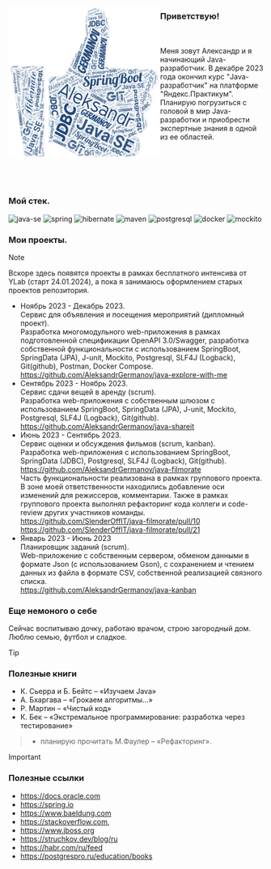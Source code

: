 

<img
width="300"
height="300"
align="left"
src="/img/GithubProfileOpening.png"></img>
### Приветствую!
<br>
<br>
Меня зовут Александр и я начинающий Java-разработчик. В декабре 2023 года окончил курс "Java-разработчик" на платформе "Яндекс.Практикум".
Планирую погрузиться с головой в мир Java-разработки и приобрести экспертные знания в одной из ее областей.
<br>
<br>
<br>
<br>
<br>
<br>

### Moй стек.

![java-se](https://img.shields.io/badge/java--se-maker?style=for-the-badge&logo=oracle&labelColor=rgb(75%2C130%2C200)&color=rgb(39%2C77%2C126)&link=https%3A%2F%2Fhibernate.org%2F)
![spring](https://img.shields.io/badge/spring-maker?style=for-the-badge&logo=spring&logoColor=rgb(255%2C255%2C255)&labelColor=rgb(75%2C130%2C200)&color=rgb(39%2C77%2C126)&link=https%3A%2F%2Fspring.io%2F)
![hibernate](https://img.shields.io/badge/Hibernate-maker?style=for-the-badge&logo=hibernate&labelColor=rgb(75%2C130%2C200)&color=rgb(39%2C77%2C126)&link=https%3A%2F%2Fhibernate.org%2F)
![maven](https://img.shields.io/badge/maven-maker?style=for-the-badge&logo=apache&logoColor=rgb(255%2C255%2C255)&labelColor=rgb(75%2C130%2C200)&color=rgb(39%2C77%2C126)&link=https%3A%2F%2Fmaven.apache.org%2F)
![postgresql](https://img.shields.io/badge/postgresql-maker?style=for-the-badge&logo=postgresql&logoColor=rgb(255%2C255%2C255)&labelColor=rgb(75%2C130%2C200)&color=rgb(39%2C77%2C126)&link=https%3A%2F%2Fwww.postgresql.org%2F)
![docker](https://img.shields.io/badge/docker-maker?style=for-the-badge&logo=docker&logoColor=rgb(255%2C255%2C255)&labelColor=rgb(75%2C130%2C200)&color=rgb(39%2C77%2C126)&link=https%3A%2F%2Fwww.docker.com%2F)
![mockito](https://img.shields.io/badge/mockito-maker?style=for-the-badge&logo=data%3Aimage%2Fpng%3Bbase64%2CiVBORw0KGgoAAAANSUhEUgAAACgAAAA8CAIAAACb22%2B3AAANzklEQVRYw7WZ6Vdb1xXF%2B791rX7Jh7arw5cmq8lKm6ZN0qSOm3i28Ryb4GBssB0P2ARjbGPmWWISYEaBkISQ0DzP8xNCEqK%2F%2Bx51bEKEnTZed2nJj%2Fe079lnn3P2lX7x1umZyisSTY3PWRs7Fxsezdx8NNvcq7V5Yvs%2Bte%2F6ReU%2Fm2zB%2BofTVdeGT9apTtSpqq6pr9zXGG2hnwW4XC6Uy%2FlyUdIaXdWNmhP1w0dqB49dHTpWJ1b1vQn9evB1PjqV2dCvuV8X2BeIa%2BbXtSt27Yqzrklz4urw0dqho1eHvrwy8GXNwOFvButbZ6zu6L6odm%2BiqVsbCX9%2F53Yha7Z6DGbP3sBzy7YzN9Sn6lVV9apDVwZYxAo2b76o6We1dC2EIqnKqP5w6kGn9uxN9XZJenFRSieuPNBUN07tDRwJhb95oPmiZuDTiz1%2FP9t94FLvwer%2Bzy%2F3HbjU96%2Bvei%2FcHp3RWjayme3trR9DLZWK83rX0bqhbx9%2Ff3G7KNnsvk%2FO9bap9D8KTKxgvH%2By850jzz480%2F3xhZ5PLvQADBNdqpVVszsUDGVSyUKhsOtZdoM%2BYtHYvbb5D6q6phfWd65v5dKJ%2BJ0ns%2B8eb%2Fd6I7uBSwVJZ3J1jaxUNaiJ9b3j7X8%2B2v7x%2BR4S%2FLhvaWbRql91ud2BaCQSj0ZTiXgmk96QpGJeKm%2FlZT1uirW1EQyE65on2aXfHwSST97KZybnLe%2Bd6Ki5r0GzrwCXCptT85a65qlzN0f%2B%2FXX%2FJxd7Pv2qF56%2F%2BLqffI%2FPmNlycSNd3sxsF7PIhFUuZMoFqVzMlUu58hZLKpek0kbaYHI97F6cmDEn4rFsOp5JJtyeIDl6%2F2SH4SWR7wDb3KHapqnTDSpRM7KGgVeq6EyDenJ%2BPZdOCryStF3OvbK2JHFRWcVsIBC69Xjm6neThFvKp%2FNSMhgM944ZrjVPtQ%2BvbOYyu4FVU%2Baq62qQjtcNn7qu4g0Rn7kxwgMsrd6Rz6ZEuHsA52RIAcw9UPrPiz23WmdymST7KORSOqOzql7NFacruLuOPYFobfMksVKmolHIEbODTtUKeeXJgD9UyMHzDyLekiMWS7wPh8K3n8xA6fCkSWSkmE3GYw865t8%2B3PZsUIfodgMPTxqP11GsgwADSV4RVEv3otXuyyTj1B88b0pyxFvSbp6LMmpZxI3g2S61Z7F6QUUTRrObavzwTBec%2Bf2h3cAdQysn6oYJlLzSnnjyevPUqtmTiMU2MikgWTtUb70aLqgkXsbOS6mBCePfTnfVNmnSyXgpnwmHIs3di28fabv9ZDYcjrzcxXaA110Rhs%2FVpknKoPHZ3JFvBp8NLiOKbDqxkX0ZOPsKcEmgclFcL2Rjkcjdttm%2FnOrsUuvLhexmLkWaoPAfZ7tJFimnLvbo1bRfncljsfpMFveFb0dHpteoVymdBI%2Fs5mV4EdzLPBelrc0MkbFgFXq%2FujNGpoDhTxR6h2rlr6c6a5smYY587Q0s953S9nYxEoog47klWyIWZZvgKcC8Ckp3AcuQvAIz%2BnyN%2BGq%2FmwwFw1y0OfxX7k9QGmPP13g8m0ogtErTyesLwxhNIJUgwQKYT9kBLu0BzHWaBi2CRNJoKQRKiBB7Rw1ohfShKT5nf2C7PfSwewHeYIYH%2BJQKwLQIrrO5JYOjqkGFOJYNTnZjXvdeujMG8Oj0GrTlXgfYZA10qHV2h18GFngKMK97AnMdnrvUKwwSxlo0HFGyS7fHqwQDIlwFOJVMVALWmzx0OIBTcSVi8dEK4T%2FIcZbgWD5f8O7TWeq1fUi3kU1abL6Lt8cYa8OaVR5kMAGcScWzmYrAy0ZPp3rFuOamDdHf86KWdoDLomRpXspSailDgiH2ZutzWjQNh8jGZsx03Jr7E15vkH2%2FiDj3UqPeC9jg7BnVzy%2FZrDYfoQBP30eo6IWHJXn7Yh8yE6Dy3wWdHT2qp0xkEZU96tXean2%2BuGJH67QBbqAsSZwkVQTWrbo1c%2BaphXUqileVxtQxrIPD8VmzyeKxO%2F1OV4ANRcJiKrMb9rSgsyFmkCh9vcnV1LnAf13uAOIm36l4jNti0Wg6mayY41UPPGP2FpbtbYPLCIQZdbpBff7WaGuvdkZrXVxxaFccyFgsvQOPppmzEC5%2Bw7zugXau07OoY4RCddB6WSaL1%2BeLVs6xnV6%2FZvHwMKTVNE5gDQA%2BcW2YUNiTxxukNAkUp0HocLBsdPaNGbpH9ADzp2AwxDDmNofTzz6MJhdPGc0epydUCXhJ71w2OEgwEYN0%2Be74WRn45HXVvWdzWAgqBN4kuY0zDKB0eHK1%2FuFUS6%2FWpRijWJQscE80Eg2F2F8oIK94PF4JGBphj6BHpkzYxMv3xs9%2FO6oAMz9IIVEGhdaipBlW4P%2F0DTVjtLF9nviIEjELPYbCoVCEO%2F2BEI%2B4mfmRilQv6ByzSzbYQyANLdMAn70xgichbiRmWfe63UGXO7hu82HEGlqeY7kZpsxyTjrTsiQXdXa7w%2Bd0%2BVG4WO4ATLAhn78i1XNaG8%2FT6pq7FpisaArjcvL6cHXjuGrStG7zIhlyRiv%2BunGC4X2wuu%2FLmv7DVwZQA09hRhmLCBDxy3gBq%2FyI1e4l6ErAE3Nr6mkTrDJnsIZYTGRFxHgazawZbvloTCSKO3RlUDlqAE%2FHqG%2BZRvPUdM%2BInokkUF1%2Bs9VrMrsRHblbt3orAQ9NGh%2F2LOJzkdW5WyOYe1AJDtHyuWo58eRbwVMONSw2x%2FXJOQvVzL6fDizPaq02h8%2Fq8FFRMMSQZtOVgAc1RkFvgwpHjttFVhAO7XCLrWfEspVjVwcZRKxD%2Fz3J4R0gaWBiFWyMJvpo7lpUaVZFz3H4KE6dwUH6KwGPTK8CrHwccRA0Jhka6b2oV7jBmgGFYQWVdfH2KJWGvDuGVxgM4zNro9Mmmg%2F%2BsmfEAPnwvLLqohlXAp6as1x%2FOE2C8SE3HonWjxEjIAjHQVI2R2qFHyXcw%2BL8OICquQHIoYlV1eQquaCZ9I0ahjRG3nCdWkCVyI1CqFxO9sf9S2wcgaBPNAXqcdmDyuSLFgbYEdkI42xIMIUEAJqC4fZhHa%2F9Y0bagGbWQoFAPocj%2BlIgUNEI6I0OPmJg3IhAbraKBgIwRUxFAcnC98txDxIunvLdY%2B0o%2FF7bHGzDLYJ%2FOrCEEpWt08bBntfRkTyxWMV5jPqhCB1BNa4RSICr701cujvGG%2BXMrhDAwfUPBx%2B%2F9VEzfp00cz%2B2627bXOPODhae9C91q%2FUAQzI9fJ%2Fp5PWF2CwkMyHqZGyCxtPQH8BGd2yFi2iNhvXWRw9%2F9WETLocUUHJ0OrDvPBXw33UtEvf8so2Cpm8zGDnWVgJOJ2JTCxZZnGaEiisGA2GjIN5zwqBeCQgM8H75wYPff%2F4Y2vE6l%2BQtcjOhPx1cpuev23107GQixizBI2QyFY0Ap14GOzqkKEkYSNia1j4ttqRn1EBTJHNIiRB%2Fd6D1N589OnC5DzAoqZbVQC7oPMTKWAQMSE5fWBFhHSs7EM7XdBk%2B%2FdmQ7n77nGKmWvuWxmbWmFpMJ%2FoAQf%2FpUNtvP3tEpu93zJNLVkvP4v32%2BduC51nKl27FAMPjgS0MVzqxuSHtA8wRj9wgMSK%2B1zYLDCOPKOnVFBvX0fOvP235vLqfzdFHp%2BbXGWhs6PniOiXEpjm9jUybfP4gqGn5vJnPJkubucrAeY5PNDkw%2BmVsIiAUtPa0fxmVkmnCff9kp2JImFdGMQa8WEzRnO0%2BLmINYJuZqADnMomClNrnC7ZyOW%2B1McV8wtMYHP3jRo6a9GqYJPRvmjQfn%2B%2F548HHJJIQ5QkfVBwgc5fl8QRxKQhiYtaMC0jLCSbizX2BObr5%2FVHqnU%2BEK9osXZC2Rz9B2JyO0NRH53rYEE6DcwPOhjcsNsEiaMoBnqkiOdak7OahOrX%2Fd5m5bEandzDO2DK%2BmrMrbY9eRm9i7L9z9Bn9hKav2NuIwA7THwLyDrg%2BMWOGMPAAywtfneDOYk56jS9RS3mjxUWsOAcCYvFGkTr5poeQcvwNxIq%2Fis1FMJ2EC%2BE8xfwXapJSnJHx1dg%2Fdl8u5vcHhm0cEwu6BOE%2B4Wd5xTeRV2gn5TDP%2BDOsubhIrHy0sLSeINZO9IpkgqMXiQj4Q7L1jBLMa31fjY0kDpgM83AgJNxyIMTeea%2FVO1A4rZETInGjahgWHta%2Fcxu%2BmqUwLwslsCGlCOa1gJPJFDsVhY80komdXMpO3ekOKG4Q8mGFDuX17SgLGBfy9gS4jZuhQXz5mEz8kOcfBS5s5i3rvkgoDPCGvDh4ZeSWG8Omi2OEOEzwLyK%2BzhFZDMlKZEGMzLY45SKujUy6XN58g58GXO4Q%2BRNtT249AGflL7zkfYgzIO%2BValGWfE%2FixYlS3JMWhVTKZ97sN4lEKoVVAzuo6CUlt%2FudTQgArigYOystDsEZuVXxSnYQPFSXS9KbAW%2BXCuhFLx%2B5yB97f%2FGFl7wEjZviayjxRQV%2FTcRj4sgUiShdBYWT%2Fo1soryVe%2BNfYUqFTacriB%2FmzILEdlCllPw1gTibczDfkr8UIFYyjaZ8cgujoB1OH2kql3I%2F8eefreJmwB9ZMbloRopqCEusmGhbSVZcrIQ4G0Z8voB8WCLWEBTQ9n%2F6704K51Im43AGOeliBXnlOESxARNAAJSv3Fusdj%2BHFJ8%2Fkk5BQ%2B5%2F%2FcHrpXZWLJc28pIUjycCgag3EPGK12gwSFeJkNlMJvn%2F%2FKXt51v%2FAa%2FLfqnvsR%2BiAAAAAElFTkSuQmCC&logoColor=rgb(255%2C255%2C255)&labelColor=rgb(75%2C130%2C200)&color=rgb(39%2C77%2C126)&link=https%3A%2F%2Fsite.mockito.org%2F)




### Мои проекты.

>[!NOTE]
>Вскоре здесь появятся проекты в рамках бесплатного интенсива от YLab (старт 24.01.2024), а пока я занимаюсь оформлением старых проектов репозитория.

- Ноябрь 2023 - Декабрь 2023.<br>
Сервис для объявления и посещения мероприятий (дипломный проект).<br>
Разработка многомодульного web-приложения в рамках подготовленной спецификации
OpenAPI 3.0/Swagger, разработка собственной функциональности с использованием
SpringBoot, SpringData (JPA), J-unit, Mockito, Postgresql, SLF4J (Logback), Git(github), Postman,
Docker Compose.<br>
https://github.com/AleksandrGermanov/java-explore-with-me
- Сентябрь 2023 - Ноябрь 2023. <br>
Сервис сдачи вещей в аренду (scrum).<br>
Разработка web-приложения с собственным шлюзом с использованием SpringBoot, SpringData
(JPA), J-unit, Mockito, Postgresql, SLF4J (Logback), Git(github).<br>
https://github.com/AleksandrGermanov/java-shareit
- Июнь 2023 - Сентябрь 2023.<br>
Сервис оценки и обсуждения фильмов (scrum, kanban).<br>
Разработка web-приложения с использованием SpringBoot, SpringData (JDBC), Postgresql, SLF4J
(Logback), Git(github).<br>
https://github.com/AleksandrGermanov/java-filmorate<br>
Часть функциональности реализована в рамках группового проекта. В зоне моей
ответственности находились добавление оси изменений для режиссеров, комментарии. Также
в рамках группового проекта выполнял рефакторинг кода коллеги и сode-review других
участников команды.<br>
https://github.com/SlenderOffIT/java-filmorate/pull/10<br>
https://github.com/SlenderOffIT/java-filmorate/pull/21<br>
- Январь 2023 - Июнь 2023 <br>
Планировщик заданий (scrum).<br>
Web-приложение с собственным сервером, обменом данными в формате Json (с
использованием Gson), с сохранением и чтением данных из файла в формате CSV, собственной
реализацией связного списка.<br>
https://github.com/AleksandrGermanov/java-kanban

### Еще немоного о себе
Сейчас воспитываю дочку, работаю врачом, строю загородный дом. Люблю семью, футбол и сладкое.

>[!TIP]
>### Полезные книги
> - К. Сьерра и Б. Бейтс – «Изучаем Java»
> - А. Бхаргава – «Грокаем алгоритмы…»
> - Р. Мартин – «Чистый код»
> - К. Бек – «Экстремальное программирование: разработка через тестирование»

> - планирую прочитать M.Фаулер – «Рефакторинг».


>[!IMPORTANT]
>### Полезные ссылки
> -  https://docs.oracle.com
> -  https://spring.io
> -  https://www.baeldung.com
> -  https://stackoverflow.com,
> -  https://www.jboss.org
> -  https://struchkov.dev/blog/ru
> -  https://habr.com/ru/feed
> -  https://postgrespro.ru/education/books


<!--
**AleksandrGermanov/AleksandrGermanov** is a ✨ _special_ ✨ repository because its `README.md` (this file) appears on your GitHub profile.

Here are some ideas to get you started:

- 🔭 I’m currently working on ...
- 🌱 I’m currently learning ...
- 👯 I’m looking to collaborate on ...
- 🤔 I’m looking for help with ...
- 💬 Ask me about ...
- 📫 How to reach me: ...
- 😄 Pronouns: ...
- ⚡ Fun fact: ...
-->
